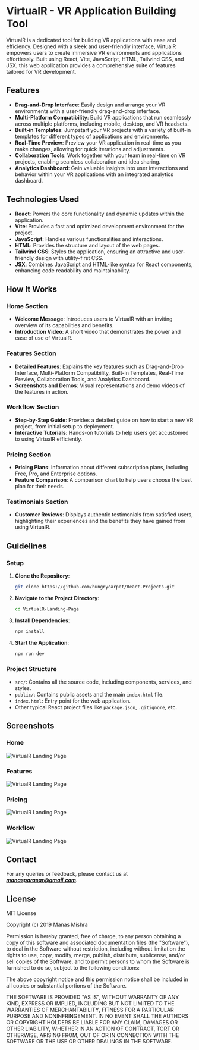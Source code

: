 # VirtualR - VR Application Building Tool

VirtualR is a dedicated tool for building VR applications with ease and efficiency. Designed with a sleek and user-friendly interface, VirtualR empowers users to create immersive VR environments and applications effortlessly. Built using React, Vite, JavaScript, HTML, Tailwind CSS, and JSX, this web application provides a comprehensive suite of features tailored for VR development.

## Features

- **Drag-and-Drop Interface**: Easily design and arrange your VR environments with a user-friendly drag-and-drop interface.
- **Multi-Platform Compatibility**: Build VR applications that run seamlessly across multiple platforms, including mobile, desktop, and VR headsets.
- **Built-in Templates**: Jumpstart your VR projects with a variety of built-in templates for different types of applications and environments.
- **Real-Time Preview**: Preview your VR application in real-time as you make changes, allowing for quick iterations and adjustments.
- **Collaboration Tools**: Work together with your team in real-time on VR projects, enabling seamless collaboration and idea sharing.
- **Analytics Dashboard**: Gain valuable insights into user interactions and behavior within your VR applications with an integrated analytics dashboard.

## Technologies Used

- **React**: Powers the core functionality and dynamic updates within the application.
- **Vite**: Provides a fast and optimized development environment for the project.
- **JavaScript**: Handles various functionalities and interactions.
- **HTML**: Provides the structure and layout of the web pages.
- **Tailwind CSS**: Styles the application, ensuring an attractive and user-friendly design with utility-first CSS.
- **JSX**: Combines JavaScript and HTML-like syntax for React components, enhancing code readability and maintainability.

## How It Works

### Home Section

- **Welcome Message**: Introduces users to VirtualR with an inviting overview of its capabilities and benefits.
- **Introduction Video**: A short video that demonstrates the power and ease of use of VirtualR.

### Features Section

- **Detailed Features**: Explains the key features such as Drag-and-Drop Interface, Multi-Platform Compatibility, Built-in Templates, Real-Time Preview, Collaboration Tools, and Analytics Dashboard.
- **Screenshots and Demos**: Visual representations and demo videos of the features in action.

### Workflow Section

- **Step-by-Step Guide**: Provides a detailed guide on how to start a new VR project, from initial setup to deployment.
- **Interactive Tutorials**: Hands-on tutorials to help users get accustomed to using VirtualR efficiently.

### Pricing Section

- **Pricing Plans**: Information about different subscription plans, including Free, Pro, and Enterprise options.
- **Feature Comparison**: A comparison chart to help users choose the best plan for their needs.

### Testimonials Section

- **Customer Reviews**: Displays authentic testimonials from satisfied users, highlighting their experiences and the benefits they have gained from using VirtualR.

## Guidelines

### Setup

1. **Clone the Repository**:
    ```bash
    git clone https://github.com/hungrycarpet/React-Projects.git
    ```
2. **Navigate to the Project Directory**:
    ```bash
    cd VirtualR-Landing-Page
    ```
3. **Install Dependencies**:
    ```bash
    npm install
    ```
4. **Start the Application**:
    ```bash
    npm run dev
    ```

### Project Structure

- `src/`: Contains all the source code, including components, services, and styles.
- `public/`: Contains public assets and the main `index.html` file.
- `index.html`: Entry point for the web application.
- Other typical React project files like `package.json`, `.gitignore`, etc.

## Screenshots

### Home
![VirtualR Landing Page](src/assets/screenshot-home.png "VirtualR Landing Page")

### Features
![VirtualR Landing Page](src/assets/screenshot-feature.png "VirtualR Landing Page")

### Pricing
![VirtualR Landing Page](src/assets/screenshot-pricing.png "VirtualR Landing Page")

### Workflow
![VirtualR Landing Page](src/assets/screenshot-workflow.png "VirtualR Landing Page")

## Contact

For any queries or feedback, please contact us at ***manasparasar@gmail.com***.

## License

MIT License

Copyright (c) 2019 Manas Mishra

Permission is hereby granted, free of charge, to any person obtaining a copy
of this software and associated documentation files (the "Software"), to deal
in the Software without restriction, including without limitation the rights
to use, copy, modify, merge, publish, distribute, sublicense, and/or sell
copies of the Software, and to permit persons to whom the Software is
furnished to do so, subject to the following conditions:

The above copyright notice and this permission notice shall be included in all
copies or substantial portions of the Software.

THE SOFTWARE IS PROVIDED "AS IS", WITHOUT WARRANTY OF ANY KIND, EXPRESS OR
IMPLIED, INCLUDING BUT NOT LIMITED TO THE WARRANTIES OF MERCHANTABILITY,
FITNESS FOR A PARTICULAR PURPOSE AND NONINFRINGEMENT. IN NO EVENT SHALL THE
AUTHORS OR COPYRIGHT HOLDERS BE LIABLE FOR ANY CLAIM, DAMAGES OR OTHER
LIABILITY, WHETHER IN AN ACTION OF CONTRACT, TORT OR OTHERWISE, ARISING FROM,
OUT OF OR IN CONNECTION WITH THE SOFTWARE OR THE USE OR OTHER DEALINGS IN THE
SOFTWARE.
